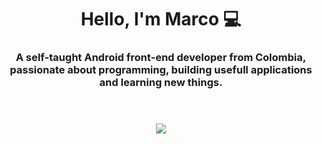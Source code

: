 <header align="center">
  <h1 align="center">Hello, I'm Marco 💻</h1>
  <h3 align="center">A self-taught Android front-end developer from Colombia, passionate about programming, building usefull applications and learning new things.</h3>
</header>

<div class="badges" align="center">
  <a href="https://twitter.com/MarcoPortacio" target="_blank">
    <img src="https://img.shields.io/twitter/follow/MarcoPortacio?style=social"/>
  </a>
</div>



